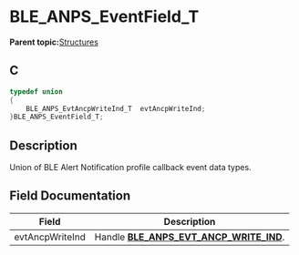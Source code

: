 # BLE\_ANPS\_EventField\_T

**Parent topic:**[Structures](GUID-C2C07744-E951-4565-83DD-240DDA245648.md)

## C

```c
typedef union
{
    BLE_ANPS_EvtAncpWriteInd_T  evtAncpWriteInd;
}BLE_ANPS_EventField_T;
```

## Description

Union of BLE Alert Notification profile callback event data types.

## Field Documentation

|Field|Description|
|-----|-----------|
|evtAncpWriteInd|Handle **[BLE\_ANPS\_EVT\_ANCP\_WRITE\_IND](GUID-3EE73EEC-B3E4-435C-87F6-1E5BDC06308D.md)**.|


